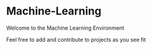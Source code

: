 # Machine-Learning

Welcome to the Machine Learning Environment

Feel free to add and contribute to projects as you see fit
